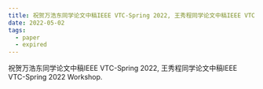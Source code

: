 ```yaml
---
title: 祝贺万浩东同学论文中稿IEEE VTC-Spring 2022, 王秀程同学论文中稿IEEE VTC-Spring 2022 Workshop.
date: 2022-05-02
tags:
  - paper
  - expired
---
```


祝贺万浩东同学论文中稿IEEE VTC-Spring 2022, 王秀程同学论文中稿IEEE VTC-Spring 2022 Workshop.

<!--more-->

